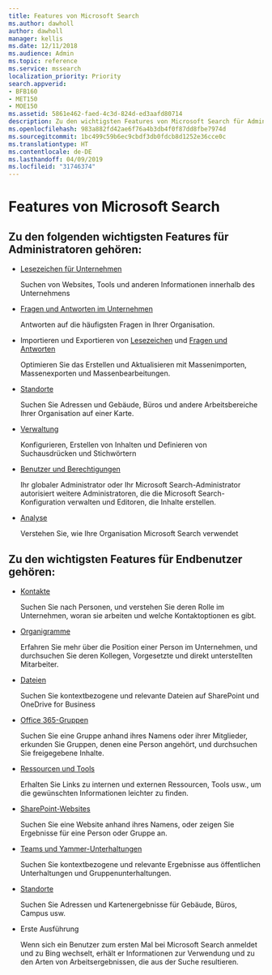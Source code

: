 ```yaml
---
title: Features von Microsoft Search
ms.author: dawholl
author: dawholl
manager: kellis
ms.date: 12/11/2018
ms.audience: Admin
ms.topic: reference
ms.service: mssearch
localization_priority: Priority
search.appverid:
- BFB160
- MET150
- MOE150
ms.assetid: 5861e462-faed-4c3d-824d-ed3aafd80714
description: Zu den wichtigsten Features von Microsoft Search für Administratoren und Endbenutzer gehören Lesezeichen, Fragen und Antworten, Verwaltung und Dateneinblicke
ms.openlocfilehash: 983a882fd42ae6f76a4b3db4f0f87dd8fbe7974d
ms.sourcegitcommit: 1bc499c59b6ec9cbdf3db0fdcb8d1252e36cce0c
ms.translationtype: HT
ms.contentlocale: de-DE
ms.lasthandoff: 04/09/2019
ms.locfileid: "31746374"
---
```

# <a name="features-of-microsoft-search"></a>Features von Microsoft Search

## <a name="key-admin-features-include"></a>Zu den folgenden wichtigsten Features für Administratoren gehören:

- [Lesezeichen für Unternehmen](create-and-manage-bookmarks.md)
    
    Suchen von Websites, Tools und anderen Informationen innerhalb des Unternehmens
    
- [Fragen und Antworten im Unternehmen](create-and-manage-qas.md)
    
    Antworten auf die häufigsten Fragen in Ihrer Organisation.
    
- Importieren und Exportieren von [Lesezeichen](bulk-create-bookmarks.md) und [Fragen und Antworten](bulk-create-qas.md)
    
    Optimieren Sie das Erstellen und Aktualisieren mit Massenimporten, Massenexporten und Massenbearbeitungen.

- [Standorte](locations.md)
    
    Suchen Sie Adressen und Gebäude, Büros und andere Arbeitsbereiche Ihrer Organisation auf einer Karte.
    
- [Verwaltung](set-up-microsoft-search.md)
    
    Konfigurieren, Erstellen von Inhalten und Definieren von Suchausdrücken und Stichwörtern
    
- [Benutzer und Berechtigungen](add-users.md)
    
    Ihr globaler Administrator oder Ihr Microsoft Search-Administrator autorisiert weitere Administratoren, die die Microsoft Search-Konfiguration verwalten und Editoren, die Inhalte erstellen.
    
- [Analyse ](get-insights.md) 
    
    Verstehen Sie, wie Ihre Organisation Microsoft Search verwendet 
    
## <a name="key-end-user-features-include"></a>Zu den wichtigsten Features für Endbenutzer gehören:

- [Kontakte](use/find-people-and-groups.md)
    
    Suchen Sie nach Personen, und verstehen Sie deren Rolle im Unternehmen, woran sie arbeiten und welche Kontaktoptionen es gibt.
    
- [Organigramme](use/find-people-and-groups.md)
    
    Erfahren Sie mehr über die Position einer Person im Unternehmen, und durchsuchen Sie deren Kollegen, Vorgesetzte und direkt unterstellten Mitarbeiter.
    
- [Dateien](use/find-files.md)
    
    Suchen Sie kontextbezogene und relevante Dateien auf SharePoint und OneDrive for Business
    
- [Office 365-Gruppen](use/find-people-and-groups.md)
    
    Suchen Sie eine Gruppe anhand ihres Namens oder ihrer Mitglieder, erkunden Sie Gruppen, denen eine Person angehört, und durchsuchen Sie freigegebene Inhalte.
    
- [Ressourcen und Tools](use/find-resources-tools-and-more.md)
    
    Erhalten Sie Links zu internen und externen Ressourcen, Tools usw., um die gewünschten Informationen leichter zu finden.
    
- [SharePoint-Websites](use/find-sharepoint-sites.md)
    
    Suchen Sie eine Website anhand ihres Namens, oder zeigen Sie Ergebnisse für eine Person oder Gruppe an.
    
- [Teams und Yammer-Unterhaltungen](use/find-conversations.md)
    
    Suchen Sie kontextbezogene und relevante Ergebnisse aus öffentlichen Unterhaltungen und Gruppenunterhaltungen.

- [Standorte](use/find-locations.md)
    
    Suchen Sie Adressen und Kartenergebnisse für Gebäude, Büros, Campus usw.
    
- Erste Ausführung
    
    Wenn sich ein Benutzer zum ersten Mal bei Microsoft Search anmeldet und zu Bing wechselt, erhält er Informationen zur Verwendung und zu den Arten von Arbeitsergebnissen, die aus der Suche resultieren.